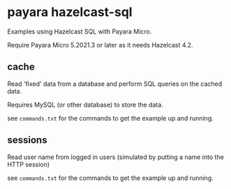 # payara hazelcast-sql

Examples using Hazelcast SQL with Payara Micro.

Require Payara Micro 5.2021.3 or later as it needs Hazelcast 4.2.

## cache

Read 'fixed' data from a database and perform SQL queries on the cached data.

Requires MySQL (or other database) to store the data.

see `commands.txt` for the commands to get the example up and running.

## sessions

Read user name from logged in users (simulated by putting a name into the HTTP session)

see `commands.txt` for the commands to get the example up and running.
